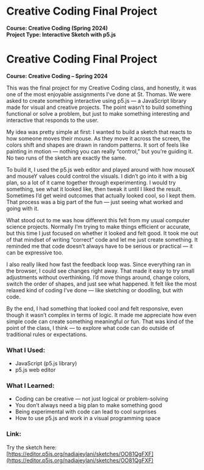 # Creative Coding Final Project  
**Course: Creative Coding (Spring 2024)**  
**Project Type: Interactive Sketch with p5.js**

# Creative Coding Final Project  
**Course: Creative Coding – Spring 2024**

This was the final project for my Creative Coding class, and honestly, it was one of the most enjoyable assignments I’ve done at St. Thomas. We were asked to create something interactive using p5.js — a JavaScript library made for visual and creative projects. The point wasn’t to build something functional or solve a problem, but just to make something interesting and interactive that responds to the user.

My idea was pretty simple at first: I wanted to build a sketch that reacts to how someone moves their mouse. As they move it across the screen, the colors shift and shapes are drawn in random patterns. It sort of feels like painting in motion — nothing you can really “control,” but you’re guiding it. No two runs of the sketch are exactly the same.

To build it, I used the p5.js web editor and played around with how mouseX and mouseY values could control the visuals. I didn’t go into it with a big plan, so a lot of it came together through experimenting. I would try something, see what it looked like, then tweak it until I liked the result. Sometimes I’d get weird outcomes that actually looked cool, so I kept them. That process was a big part of the fun — just seeing what worked and going with it.

What stood out to me was how different this felt from my usual computer science projects. Normally I’m trying to make things efficient or accurate, but this time I just focused on whether it looked and felt good. It took me out of that mindset of writing “correct” code and let me just create something. It reminded me that code doesn’t always have to be serious or practical — it can be expressive too.

I also really liked how fast the feedback loop was. Since everything ran in the browser, I could see changes right away. That made it easy to try small adjustments without overthinking. I’d move things around, change colors, switch the order of shapes, and just see what happened. It felt like the most relaxed kind of coding I’ve done — like sketching or doodling, but with code.

By the end, I had something that looked cool and felt responsive, even though it wasn’t complex in terms of logic. It made me appreciate how even simple code can create something meaningful or fun. That was kind of the point of the class, I think — to explore what code can do outside of traditional rules or expectations.

### What I Used:
- JavaScript (p5.js library)
- p5.js web editor

### What I Learned:
- Coding can be creative — not just logical or problem-solving
- You don’t always need a big plan to make something good
- Being experimental with code can lead to cool surprises
- How to use p5.js and work in a visual programming space

### Link:
Try the sketch here:  
[https://editor.p5js.org/nadiajeylani/sketches/OO81QgFXF](https://editor.p5js.org/nadiajeylani/sketches/OO81QgFXF)


